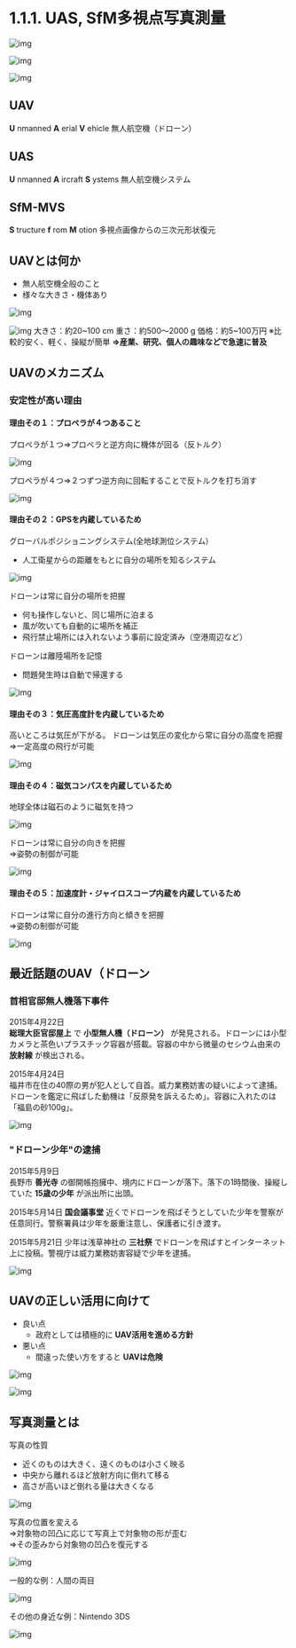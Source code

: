 # 1.1.1. UAS, SfM多視点写真測量

![img](./pic/1.png)

![img](./pic/2.png)

![img](./pic/3.png)

## UAV
**U** nmanned **A** erial **V** ehicle
無人航空機（ドローン）

## UAS
**U** nmanned **A** ircraft **S** ystems
無人航空機システム

## SfM-MVS
**S** tructure **f** rom **M** otion
多視点画像からの三次元形状復元

## UAVとは何か
- 無人航空機全般のこと
- 様々な大きさ・機体あり

![img](./pic/4.png)

![img](./pic/5.png)
大きさ：約20~100 cm
重さ：約500～2000 g
価格：約5~100万円
※比較的安く、軽く、操縦が簡単
**⇒産業、研究、個人の趣味などで急速に普及**

## UAVのメカニズム
### 安定性が高い理由
#### 理由その１：プロペラが４つあること  
プロペラが１つ⇒プロペラと逆方向に機体が回る（反トルク）

![img](./pic/6.png)

プロペラが４つ⇒２つずつ逆方向に回転することで反トルクを打ち消す

![img](./pic/7.png)

#### 理由その２：GPSを内蔵しているため
グローバルポジショニングシステム(全地球測位システム）  
- 人工衛星からの距離をもとに自分の場所を知るシステム

![img](./pic/8.png)

ドローンは常に自分の場所を把握  
- 何も操作しないと、同じ場所に泊まる
- 風が吹いても自動的に場所を補正
- 飛行禁止場所には入れないよう事前に設定済み（空港周辺など）

ドローンは離陸場所を記憶
- 問題発生時は自動で帰還する

![img](./pic/9.png)

#### 理由その３：気圧高度計を内蔵しているため
高いところは気圧が下がる。
ドローンは気圧の変化から常に自分の高度を把握  
⇒一定高度の飛行が可能

![img](./pic/10.png)

#### 理由その４：磁気コンパスを内蔵しているため
地球全体は磁石のように磁気を持つ

![img](./pic/11.png)

ドローンは常に自分の向きを把握  
⇒姿勢の制御が可能

![img](./pic/12.png)

#### 理由その５：加速度計・ジャイロスコープ内蔵を内蔵しているため
ドローンは常に自分の進行方向と傾きを把握  
⇒姿勢の制御が可能

![img](./pic/13.png)

## 最近話題のUAV（ドローン
### 首相官邸無人機落下事件
2015年4月22日  
**総理大臣官邸屋上** で **小型無人機（ドローン）** が発見される。ドローンには小型カメラと茶色いプラスチック容器が搭載。容器の中から微量のセシウム由来の **放射線** が検出される。

2015年4月24日  
福井市在住の40際の男が犯人として自首。威力業務妨害の疑いによって逮捕。  
ドローンを鑑定に飛ばした動機は「反原発を訴えるため」。容器に入れたのは「福島の砂100g」。

![img](./pic/14.png)

### "ドローン少年"の逮捕
2015年5月9日  
長野市 **善光寺** の御開帳抱擁中、境内にドローンが落下。落下の1時間後、操縦していた **15歳の少年** が派出所に出頭。

2015年5月14日
**国会議事堂** 近くでドローンを飛ばそうとしていた少年を警察が任意同行。警察署員は少年を厳重注意し、保護者に引き渡す。

2015年5月21日
少年は浅草神社の **三社祭** でドローンを飛ばすとインターネット上に投稿。警視庁は威力業務妨害容疑で少年を逮捕。

![img](./pic/15.png)

## UAVの正しい活用に向けて
- 良い点
  - 政府としては積極的に **UAV活用を進める方針**
- 悪い点
  - 間違った使い方をすると **UAVは危険**

![img](./pic/16.png)

![img](./pic/17.png)

## 写真測量とは
写真の性質
- 近くのものは大きく、遠くのものは小さく映る
- 中央から離れるほど放射方向に倒れて移る
- 高さが高いほど倒れる量は大きくなる

![img](./pic/18.png)

写真の位置を変える  
⇒対象物の凹凸に応じて写真上で対象物の形が歪む  
⇒その歪みから対象物の凹凸を復元する

![img](./pic/19.png)

一般的な例：人間の両目

![img](./pic/20.png)

その他の身近な例：Nintendo 3DS

![img](./pic/21.png)
